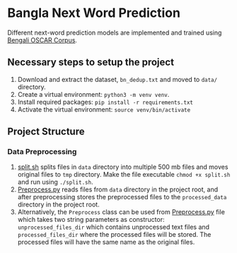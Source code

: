# Bangla Next Word Prediction

Different next-word prediction models are implemented and trained using [Bengali OSCAR Corpus](https://www.kaggle.com/tapash39/bengali-oscar-corpus).

## Necessary steps to setup the project
1. Download and extract the dataset, `bn_dedup.txt` and moved to `data/` directory.
2. Create a virtual environment: `python3 -m venv venv`.
3. Install required packages: `pip install -r requirements.txt`
4. Activate the virtual environment: `source venv/bin/activate`

## Project Structure
### Data Preprocessing
1. [split.sh](./data-preprocessing/split.sh) splits files in `data` directory into multiple 500 mb files and
moves original files to `tmp` directory. Make the file executable `chmod +x split.sh` and run using `./split.sh`.
2. [Preprocess.py](./data-preprocessing/Preprocess.py) reads files from `data` directory in the project root,
and after preprocessing stores the preprocessed files to the `processed_data` directory in the project root.
3. Alternatively, the `Preprocess` class can be used from [Preprocess.py](./data-preprocessing/Preprocess.py)
file which takes two string parameters as constructor: `unprocessed_files_dir` which contains unprocessed text
files and `processed_files_dir` where the processed files will be stored. The processed files will have the
same name as the original files.
